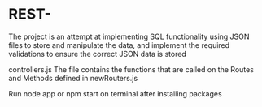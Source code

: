 # REST-
The project is an attempt at implementing SQL functionality using JSON files to store and manipulate the data, and implement the required validations to ensure the correct JSON data is stored

controllers.js
The file contains the functions that are called on the Routes and Methods defined in newRouters.js

Run node app or npm start on terminal after installing packages